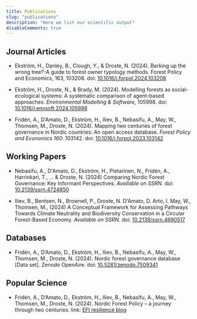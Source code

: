 ```yaml
---
title: Publications
slug: "publications"
description: "Here we list our scientific output"
disableComments: true
---
```


## Journal Articles

+ Ekström, H., Danley, B., Clough, Y., & Droste, N. (2024). Barking up the wrong tree?-A guide to forest owner typology methods. Forest Policy and Economics, 163, 103208. doi: [10.1016/j.forpol.2024.103208](https://doi.org/10.1016/j.forpol.2024.103208)

+ Ekström, H., Droste, N., & Brady, M. (2024). Modelling forests as social-ecological systems: A systematic comparison of agent-based approaches. *Environmental Modelling & Software*, 105998. doi: [10.1016/j.envsoft.2024.105998](https://doi.org/10.1016/j.envsoft.2024.105998)

+ Fridén, A., D’Amato, D., Ekström, H., Iliev, B., Nebasifu, A., May, W., Thomsen, M., Droste, N. (2024). Mapping two centuries of forest governance in Nordic countries: An open access database. *Forest Policy and Economics 160*: 103142. doi: [10.1016/j.forpol.2023.103142](https://doi.org/10.1016/j.forpol.2023.103142)



## Working Papers

+ Nebasifu, A., D'Amato, D., Ekström, H., Pietarinen, N., Fridén, A., Harrinkari, T., ... & Droste, N. (2024) Comparing Nordic Forest Governance: Key Informant Perspectives. *Available on SSRN*. doi: [10.2139/ssrn.4724850](https://dx.doi.org/10.2139/ssrn.4724850) 

+ Iliev, B., Bentsen, N., Brownell, P., Droste, N. D'Amato, D. Arto, I. May, W., Thomsen, M., (2024) A Conceptual Framework for Assessing Pathways Towards Climate Neutrality and Biodiversity Conservation in a Circular Forest-Based Economy. *Available on SSRN*. doi: [10.2139/ssrn.4690517](http://dx.doi.org/10.2139/ssrn.4690517)



## Databases

+ Fridén, A., D’Amato, D., Ekström, H., Iliev, B., Nebasifu, A., May, W., Thomsen, M., Droste, N. (2024). Nordic forest governance database [Data set]. Zenodo OpenAire. doi: [10.5281/zenodo.7509341](https://zenodo.org/doi/10.5281/zenodo.7509341)



## Popular Science

+ Fridén, A., D’Amato, D., Ekström, H., Iliev, B., Nebasifu, A., May, W., Thomsen, M., Droste, N. (2024). Nordic Forest Policy – a journey through two centuries. link: [EFI resilience blog](http://resilience-blog.com/2024/02/12/nordic-forest-policy-a-journey-through-two-centuries/)